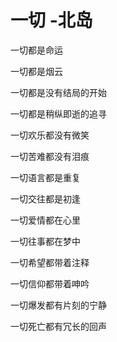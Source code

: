 # 一切	-北岛

一切都是命运

一切都是烟云

一切都是没有结局的开始

一切都是稍纵即逝的追寻

一切欢乐都没有微笑

一切苦难都没有泪痕

一切语言都是重复

一切交往都是初逢

一切爱情都在心里

一切往事都在梦中

一切希望都带着注释

一切信仰都带着呻吟

一切爆发都有片刻的宁静

一切死亡都有冗长的回声

